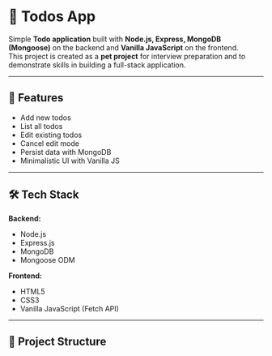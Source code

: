 # 📝 Todos App

Simple **Todo application** built with **Node.js, Express, MongoDB (Mongoose)** on the backend and **Vanilla JavaScript** on the frontend.  
This project is created as a **pet project** for interview preparation and to demonstrate skills in building a full-stack application.

---

## 🚀 Features

- Add new todos
- List all todos
- Edit existing todos
- Cancel edit mode
- Persist data with MongoDB
- Minimalistic UI with Vanilla JS

---

## 🛠️ Tech Stack

**Backend:**

- Node.js
- Express.js
- MongoDB
- Mongoose ODM

**Frontend:**

- HTML5
- CSS3
- Vanilla JavaScript (Fetch API)

---

## 📂 Project Structure
